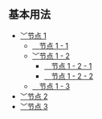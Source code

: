 ## 基本用法

<aside class="doc-demo">

*   [<span class="x-icon">﹀</span>节点 1](###)
    *   [<span class="x-icon">　</span>节点 1 - 1](###)
    *   [<span class="x-icon">﹀</span>节点 1 - 2](###)
        *   [<span class="x-icon">　</span>节点 1 - 2 - 1](###)
        *   [<span class="x-icon">　</span>节点 1 - 2 - 2](###)
    *   [<span class="x-icon">　</span>节点 1 - 3](###)
*   [<span class="x-icon">﹀</span>节点 2](###)
*   [<span class="x-icon">﹀</span>节点 3](###)

</aside>
